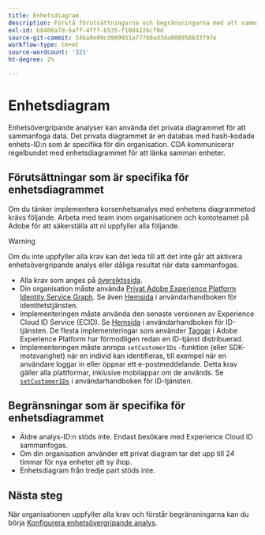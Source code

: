 ```yaml
---
title: Enhetsdiagram
description: Förstå förutsättningarna och begränsningarna med att sammanfoga data med hjälp av enhetsdiagrammet.
exl-id: b8408a7d-6aff-4fff-b535-f10d422bcf0d
source-git-commit: 34ba0e09cd909951a777b0ad3da080958633f97e
workflow-type: tm+mt
source-wordcount: '321'
ht-degree: 2%

---
```


# Enhetsdiagram

Enhetsövergripande analyser kan använda det privata diagrammet för att sammanfoga data. Det privata diagrammet är en databas med hash-kodade enhets-ID:n som är specifika för din organisation. CDA kommunicerar regelbundet med enhetsdiagrammet för att länka samman enheter.

## Förutsättningar som är specifika för enhetsdiagrammet

Om du tänker implementera korsenhetsanalys med enhetens diagrammetod krävs följande. Arbeta med team inom organisationen och kontoteamet på Adobe för att säkerställa att ni uppfyller alla följande.

>[!WARNING]
>
>Om du inte uppfyller alla krav kan det leda till att det inte går att aktivera enhetsövergripande analys eller dåliga resultat när data sammanfogas.

* Alla krav som anges på [översiktssida](overview.md).
* Din organisation måste använda [Privat Adobe Experience Platform Identity Service Graph](https://business.adobe.com/products/experience-platform/identity-service.html). Se även [Hemsida](https://experienceleague.adobe.com/docs/experience-platform/identity/home.html?lang=sv) i användarhandboken för identitetstjänsten.
* Implementeringen måste använda den senaste versionen av Experience Cloud ID Service (ECID). Se [Hemsida](https://experienceleague.adobe.com/docs/id-service/using/home.html) i användarhandboken för ID-tjänsten. De flesta implementeringar som använder [Taggar](https://experienceleague.adobe.com/docs/experience-platform/tags/home.html) i Adobe Experience Platform har förmodligen redan en ID-tjänst distribuerad.
* Implementeringen måste anropa `setCustomerIDs` -funktion (eller SDK-motsvarighet) när en individ kan identifieras, till exempel när en användare loggar in eller öppnar ett e-postmeddelande. Detta krav gäller alla plattformar, inklusive mobilappar om de används. Se [`setCustomerIDs`](https://experienceleague.adobe.com/docs/id-service/using/id-service-api/methods/setcustomerids.html) i användarhandboken för ID-tjänsten.

## Begränsningar som är specifika för enhetsdiagrammet

* Äldre analys-ID:n stöds inte. Endast besökare med Experience Cloud ID sammanfogas.
* Om din organisation använder ett privat diagram tar det upp till 24 timmar för nya enheter att sy ihop.
* Enhetsdiagram från tredje part stöds inte.

## Nästa steg

När organisationen uppfyller alla krav och förstår begränsningarna kan du börja [Konfigurera enhetsövergripande analys](setup.md).
